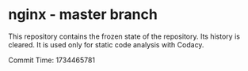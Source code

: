 # nginx - master branch

This repository contains the frozen state of the repository.
Its history is cleared. It is used only for static code
analysis with Codacy.

Commit Time: 1734465781